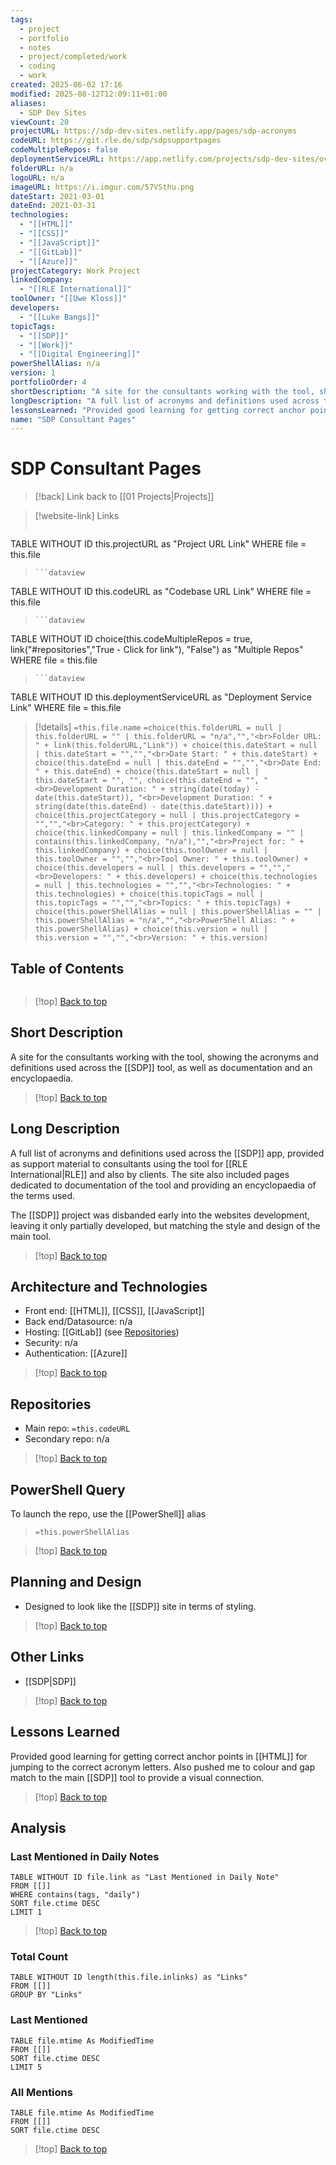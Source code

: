 ```yaml
---
tags:
  - project
  - portfolio
  - notes
  - project/completed/work
  - coding
  - work
created: 2025-06-02 17:16
modified: 2025-08-12T12:09:11+01:00
aliases:
  - SDP Dev Sites
viewCount: 20
projectURL: https://sdp-dev-sites.netlify.app/pages/sdp-acronyms
codeURL: https://git.rle.de/sdp/sdpsupportpages
codeMultipleRepos: false
deploymentServiceURL: https://app.netlify.com/projects/sdp-dev-sites/overview
folderURL: n/a
logoURL: n/a
imageURL: https://i.imgur.com/57VSthu.png
dateStart: 2021-03-01
dateEnd: 2021-03-31
technologies:
  - "[[HTML]]"
  - "[[CSS]]"
  - "[[JavaScript]]"
  - "[[GitLab]]"
  - "[[Azure]]"
projectCategory: Work Project
linkedCompany:
  - "[[RLE International]]"
toolOwner: "[[Uwe Kloss]]"
developers:
  - "[[Luke Bangs]]"
topicTags:
  - "[[SDP]]"
  - "[[Work]]"
  - "[[Digital Engineering]]"
powerShellAlias: n/a
version: 1
portfolioOrder: 4
shortDescription: "A site for the consultants working with the tool, showing the acronyms and definitions used across the <a href=\"/projects/sdp\" class=\"theme-link\">SDP</a> tool, as well as documentation and an encyclopaedia."
longDescription: "A full list of acronyms and definitions used across the <a href=\"/projects/sdp\" class=\"theme-link\">SDP</a> app, provided as support material to consultants using the tool for <span class=\"theme-link\">RLE</span> and also by clients. The site also included pages dedicated to documentation of the tool and providing an encyclopaedia of the terms used.<br><br>The <a href=\"/projects/sdp\" class=\"theme-link\">SDP</a> project was disbanded early into the websites development, leaving it only partially developed, but matching the style and design of the main tool."
lessonsLearned: "Provided good learning for getting correct anchor points in <span class=\"theme-link\">HTML</span> for jumping to the correct acronym letters. Also pushed me to colour and gap match to the main <a href=\"/projects/sdp\" class=\"theme-link\">SDP</a> tool to provide a visual connection."
name: "SDP Consultant Pages"
---
```

# SDP Consultant Pages

> [!back] Link back to [[01 Projects|Projects]]

>[!website-link] Links
> ```dataview
TABLE WITHOUT ID this.projectURL as "Project URL Link"
WHERE file = this.file
>```
>```dataview
TABLE WITHOUT ID this.codeURL as "Codebase URL Link"
WHERE file = this.file
>```
>```dataview
TABLE WITHOUT ID choice(this.codeMultipleRepos = true, link("#repositories","True - Click for link"), "False") as "Multiple Repos"
WHERE file = this.file
>```
>```dataview
TABLE WITHOUT ID this.deploymentServiceURL as "Deployment Service Link"
WHERE file = this.file

>[!details]  `=this.file.name`
>`=choice(this.folderURL = null | this.folderURL = "" | this.folderURL = "n/a","","<br>Folder URL: " + link(this.folderURL,"Link")) + choice(this.dateStart = null | this.dateStart = "","","<br>Date Start: " + this.dateStart) + choice(this.dateEnd = null | this.dateEnd = "","","<br>Date End: " + this.dateEnd) + choice(this.dateStart = null | this.dateStart = "", "", choice(this.dateEnd = "", "<br>Development Duration: " + string(date(today) - date(this.dateStart)), "<br>Development Duration: " + string(date(this.dateEnd) - date(this.dateStart)))) + choice(this.projectCategory = null | this.projectCategory = "","","<br>Category: " + this.projectCategory) + choice(this.linkedCompany = null | this.linkedCompany = "" | contains(this.linkedCompany, "n/a"),"","<br>Project for: " + this.linkedCompany) + choice(this.toolOwner = null | this.toolOwner = "","","<br>Tool Owner: " + this.toolOwner) + choice(this.developers = null | this.developers = "","","<br>Developers: " + this.developers) + choice(this.technologies = null | this.technologies = "","","<br>Technologies: " + this.technologies) + choice(this.topicTags = null | this.topicTags = "","","<br>Topics: " + this.topicTags) + choice(this.powerShellAlias = null | this.powerShellAlias = "" | this.powerShellAlias = "n/a","","<br>PowerShell Alias: " + this.powerShellAlias) + choice(this.version = null | this.version = "","","<br>Version: " + this.version)`

## Table of Contents

```table-of-contents
```

>[!top] [Back to top](#Table%20of%20Contents)

## Short Description

A site for the consultants working with the tool, showing the acronyms and definitions used across the [[SDP]] tool, as well as documentation and an encyclopaedia.

>[!top] [Back to top](#Table%20of%20Contents)

## Long Description

A full list of acronyms and definitions used across the [[SDP]] app, provided as support material to consultants using the tool for [[RLE International|RLE]] and also by clients. The site also included pages dedicated to documentation of the tool and providing an encyclopaedia of the terms used.

The [[SDP]] project was disbanded early into the websites development, leaving it only partially developed, but matching the style and design of the main tool.

>[!top] [Back to top](#Table%20of%20Contents)

## Architecture and Technologies

- Front end: [[HTML]], [[CSS]], [[JavaScript]]
- Back end/Datasource: n/a
- Hosting: [[GitLab]] (see [Repositories](#repositories))
- Security: n/a
- Authentication: [[Azure]]

>[!top] [Back to top](#Table%20of%20Contents)

## Repositories

- Main repo: `=this.codeURL`
- Secondary repo: n/a

>[!top] [Back to top](#Table%20of%20Contents)

## PowerShell Query

To launch the repo, use the [[PowerShell]] alias 

> `=this.powerShellAlias`

>[!top] [Back to top](#Table%20of%20Contents)

## Planning and Design

- Designed to look like the [[SDP]] site in terms of styling.

>[!top] [Back to top](#Table%20of%20Contents)

## Other Links

- [[SDP|SDP]]

>[!top] [Back to top](#Table%20of%20Contents)

## Lessons Learned

Provided good learning for getting correct anchor points in [[HTML]] for jumping to the correct acronym letters. Also pushed me to colour and gap match to the main [[SDP]] tool to provide a visual connection.

>[!top] [Back to top](#Table%20of%20Contents)

## Analysis

### Last Mentioned in Daily Notes

```dataview
TABLE WITHOUT ID file.link as "Last Mentioned in Daily Note"
FROM [[]]
WHERE contains(tags, "daily")
SORT file.ctime DESC
LIMIT 1
```

>[!top] [Back to top](#Table%20of%20Contents)

### Total Count

```dataview
TABLE WITHOUT ID length(this.file.inlinks) as "Links"
FROM [[]]
GROUP BY "Links"
```

### Last Mentioned

```dataview
TABLE file.mtime As ModifiedTime
FROM [[]]
SORT file.ctime DESC
LIMIT 5
```

### All Mentions

```dataview
TABLE file.mtime As ModifiedTime
FROM [[]]
SORT file.ctime DESC
```

>[!top] [Back to top](#Table%20of%20Contents)